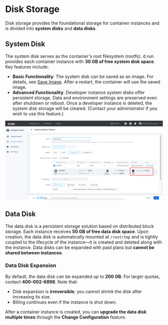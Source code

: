 # Disk Storage

Disk storage provides the foundational storage for container instances and is divided into **system disks** and **data disks**.

## System Disk

The system disk serves as the container's root filesystem (rootfs). d.run provides each container instance with **30 GB of free system disk space**. Key features include:

- **Basic Functionality**: The system disk can be saved as an image. For details, see [Save Image](../myimages/image-save.md). After a restart, the container will use the saved image.
- **Advanced Functionality**: Developer instance system disks offer persistent storage. Data and environment settings are preserved even after shutdown or reboot. Once a developer instance is deleted, the system disk storage will be cleared. (Contact your administrator if you wish to use this feature.)

![System Disk View](../images/diskstorage01.png)

## Data Disk

The data disk is a persistent storage solution based on distributed block storage. Each instance receives **50 GB of free data disk space**. Upon creation, the data disk is automatically mounted at `/root/tmp` and is tightly coupled to the lifecycle of the instance—it is created and deleted along with the instance. Data disks can be expanded with paid plans but **cannot be shared between instances**.

### Data Disk Expansion

By default, the data disk can be expanded up to **200 GB**. For larger quotas, contact **400-002-6898**. Note that:

- Disk expansion is **irreversible**; you cannot shrink the disk after increasing its size.  
- Billing continues even if the instance is shut down.

After a container instance is created, you can **upgrade the data disk multiple times** through the **Change Configuration** feature.
